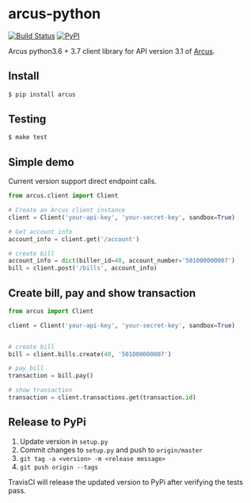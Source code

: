# arcus-python
[![Build Status](https://travis-ci.com/cuenca-mx/arcus-python.svg?branch=master)](https://travis-ci.com/cuenca-mx/arcus-python)
[![PyPI](https://img.shields.io/pypi/v/arcus.svg)](https://pypi.org/project/arcus/)


Arcus python3.6 + 3.7 client library for API version 3.1 of [Arcus](https://www.arcusfi.com/).



## Install

```bash
$ pip install arcus
```


## Testing
```bash
$ make test
```

## Simple demo

Current version support direct endpoint calls.

```python
from arcus.client import Client

# Create an Arcus client instance
client = Client('your-api-key', 'your-secret-key', sandbox=True)

# Get account info 
account_info = client.get('/account')

# create bill 
account_info = dict(biller_id=40, account_number='501000000007')
bill = client.post('/bills', account_info)

```


## Create bill, pay and show transaction

```python
from arcus import Client

client = Client('your-api-key', 'your-secret-key', sandbox=True)


# create bill
bill = client.bills.create(40, '501000000007')

# pay bill
transaction = bill.pay()

# show transaction
transaction = client.transactions.get(transaction.id)
```

## Release to PyPi

1. Update version in `setup.py`
1. Commit changes to `setup.py` and push to `origin/master`
1. `git tag -a <version> -m <release message>`
1. `git push origin --tags`

TravisCI will release the updated version to PyPi after verifying the tests
pass.
